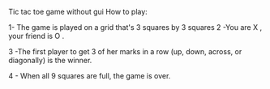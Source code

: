 Tic tac toe game without gui 
How to play:

1- The game is played on a grid that's 3 squares by 3 squares
2 -You are X , your friend is O .

3 -The first player to get 3 of her marks in a row (up, down, across, or diagonally) is the winner.

4 - When all 9 squares are full, the game is over.
